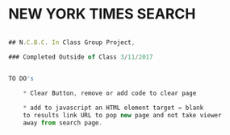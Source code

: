 # NEW YORK TIMES SEARCH

```javascript

## N.C.B.C. In Class Group Project, 

### Completed Outside of Class 3/11/2017

```


```javascript

TO DO's

	* Clear Button, remove or add code to clear page
	
	* add to javascript an HTML element target = blank
	to results link URL to pop new page and not take viewer
	away from search page.

```